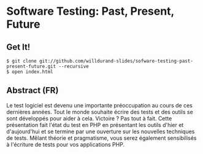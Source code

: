 Software Testing: Past, Present, Future
=======================================

## Get It!

    $ git clone git://github.com/willdurand-slides/sofware-testing-past-present-future.git --recursive
    $ open index.html

## Abstract (FR)

Le test logiciel est devenu une importante préoccupation au cours de ces
dernières années. Tout le monde souhaite écrire des tests et des outils se sont
développés pour aider à cela. Victoire ? Pas tout à fait.
Cette présentation fait l'état du test en PHP en présentant les outils d'hier et
d'aujourd'hui et se termine par une ouverture sur les nouvelles techniques de
tests. Mêlant théorie et pragmatisme, vous serez également sensibilisés à
l'écriture de tests pour vos applications PHP.
